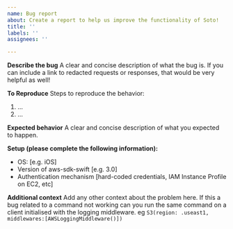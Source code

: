```yaml
---
name: Bug report
about: Create a report to help us improve the functionality of Soto!
title: ''
labels: ''
assignees: ''

---
```


**Describe the bug**
A clear and concise description of what the bug is. If you can include a link to redacted requests or responses, that would be very helpful as well!

**To Reproduce**
Steps to reproduce the behavior:
1. ...
2. ...

**Expected behavior**
A clear and concise description of what you expected to happen.

**Setup (please complete the following information):**
 - OS: [e.g. iOS]
 - Version of aws-sdk-swift [e.g. 3.0]
 - Authentication mechanism [hard-coded credentials, IAM Instance Profile on EC2, etc]

**Additional context**
Add any other context about the problem here. If this a bug related to a command not working can you run the same command on a client initialised with the logging middleware. eg `S3(region: .useast1, middlewares:[AWSLoggingMiddleware()])`
